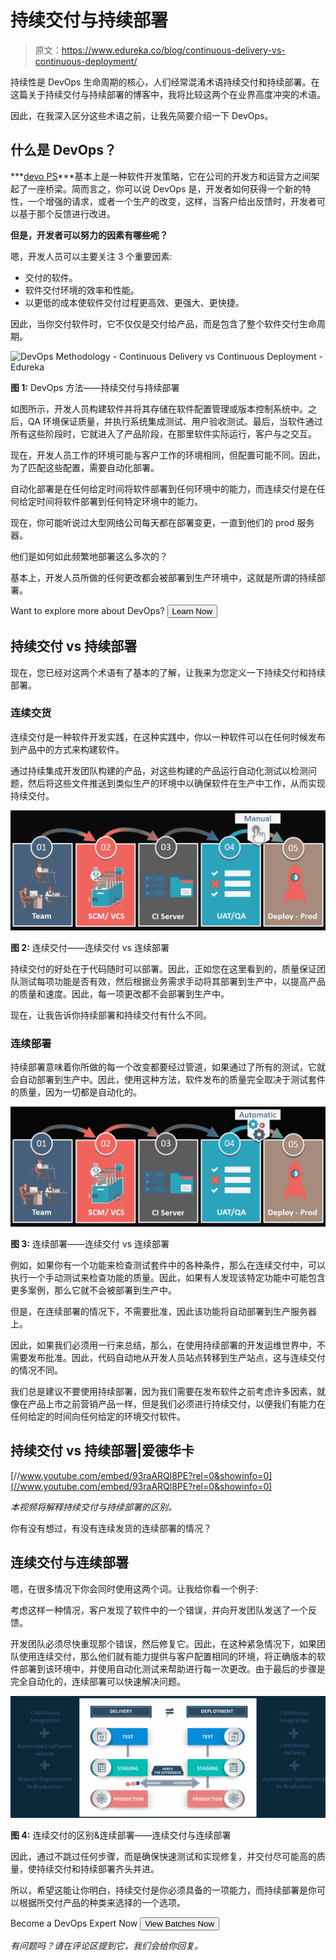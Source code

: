 # 持续交付与持续部署

> 原文：<https://www.edureka.co/blog/continuous-delivery-vs-continuous-deployment/>

持续性是 DevOps 生命周期的核心，人们经常混淆术语持续交付和持续部署。在这篇关于持续交付与持续部署的博客中，我将比较这两个在业界高度冲突的术语。

因此，在我深入区分这些术语之前，让我先简要介绍一下 DevOps。

## **什么是 DevOps？**

***[devo PS](https://www.edureka.co/blog/what-is-devops/)***基本上是一种软件开发策略，它在公司的开发方和运营方之间架起了一座桥梁。简而言之，你可以说 DevOps 是，开发者如何获得一个新的特性，一个增强的请求，或者一个生产的改变，这样，当客户给出反馈时，开发者可以基于那个反馈进行改进。

**但是，开发者可以努力的因素有哪些呢？**

嗯，开发人员可以主要关注 3 个重要因素:

*   交付的软件。
*   软件交付环境的效率和性能。
*   以更低的成本使软件交付过程更高效、更强大、更快捷。

因此，当你交付软件时，它不仅仅是交付给产品，而是包含了整个软件交付生命周期。

![DevOps Methodology - Continuous Delivery vs Continuous Deployment - Edureka](img/a930ef7149119cfd0c5acba21b9f419c.png)

**图 1:** DevOps 方法——持续交付与持续部署

如图所示，开发人员构建软件并将其存储在软件配置管理或版本控制系统中。之后，QA 环境保证质量，并执行系统集成测试、用户验收测试。最后，当软件通过所有这些阶段时，它就进入了产品阶段，在那里软件实际运行，客户与之交互。

现在，开发人员工作的环境可能与客户工作的环境相同，但配置可能不同。因此，为了匹配这些配置，需要自动化部署。

自动化部署是在任何给定时间将软件部署到任何环境中的能力，而连续交付是在任何给定时间将软件部署到任何特定环境中的能力。

现在，你可能听说过大型网络公司每天都在部署变更，一直到他们的 prod 服务器。

他们是如何如此频繁地部署这么多次的？

基本上，开发人员所做的任何更改都会被部署到生产环境中，这就是所谓的持续部署。

Want to explore more about DevOps? [<button>Learn Now</button>](https://www.edureka.co/devops)

## **持续交付 vs 持续部署**

现在，您已经对这两个术语有了基本的了解，让我来为您定义一下持续交付和持续部署。

### **连续交货**

连续交付是一种软件开发实践，在这种实践中，你以一种软件可以在任何时候发布到产品中的方式来构建软件。

通过持续集成开发团队构建的产品，对这些构建的产品运行自动化测试以检测问题，然后将这些文件推送到类似生产的环境中以确保软件在生产中工作，从而实现持续交付。

![Continuous Delivery - Continuous Delivery vs Continuous Deployment - Edureka](img/fc1b0edecee965e05ea1644096564379.png)

**图 2:** 连续交付——连续交付 vs 连续部署

持续交付的好处在于代码随时可以部署。因此，正如您在这里看到的，质量保证团队测试每项功能是否有效，然后根据业务需求手动将其部署到生产中，以提高产品的质量和速度。因此，每一项更改都不会部署到生产中。

现在，让我告诉你持续部署和持续交付有什么不同。

### **连续部署**

持续部署意味着你所做的每一个改变都要经过管道，如果通过了所有的测试，它就会自动部署到生产中。因此，使用这种方法，软件发布的质量完全取决于测试套件的质量，因为一切都是自动化的。

![Continuous Deployment - Continuous Delivery vs Continuous Deployment - Edureka](img/e2224eb949cff5a1ca951d0c7d53e882.png)

**图 3:** 连续部署——连续交付 vs 连续部署

例如，如果你有一个功能来检查测试套件中的各种条件，那么在连续交付中，可以执行一个手动测试来检查功能的质量。因此，如果有人发现该特定功能中可能包含更多案例，那么它就不会被部署到生产中。

但是，在连续部署的情况下，不需要批准，因此该功能将自动部署到生产服务器上。

因此，如果我们必须用一行来总结，那么，在使用持续部署的开发运维世界中，不需要发布批准。因此，代码自动地从开发人员站点转移到生产站点，这与连续交付的情况不同。

我们总是建议不要使用持续部署，因为我们需要在发布软件之前考虑许多因素，就像在产品上市之前营销产品一样，但是我们必须进行持续交付，以便我们有能力在任何给定的时间向任何给定的环境交付软件。

## **持续交付 vs 持续部署|爱德华卡**



[//www.youtube.com/embed/93raARQl8PE?rel=0&showinfo=0](//www.youtube.com/embed/93raARQl8PE?rel=0&showinfo=0)

*本视频将解释持续交付与持续部署的区别。*

你有没有想过，有没有连续发货的连续部署的情况？

## **连续交付与连续部署**

嗯，在很多情况下你会同时使用这两个词。让我给你看一个例子:

考虑这样一种情况，客户发现了软件中的一个错误，并向开发团队发送了一个反馈。

开发团队必须尽快重现那个错误，然后修复它。因此，在这种紧急情况下，如果团队使用连续交付，那么他们就有能力提供与客户配置相同的环境，将正确版本的软件部署到该环境中，并使用自动化测试来帮助进行每一次更改。由于最后的步骤是完全自动化的，连续部署可以快速解决问题。

![Differences Between Continuous Delivery And Continuous Deployment - Continuous Delivery vs Continuous Deployment - Edureka](img/0ae4a1a7aa5ba3ccf79df2d7533ed2ce.png)

**图 4:** 连续交付的区别&连续部署——连续交付与连续部署

因此，通过不跳过任何步骤，而是确保快速测试和实现修复，并交付尽可能高的质量，使持续交付和持续部署齐头并进。

所以，希望这能让你明白，持续交付是你必须具备的一项能力，而持续部署是你可以根据所交付产品的种类来选择的一个选项。

Become a DevOps Expert Now [<button>View Batches Now</button>](https://www.edureka.co/devops)

*有问题吗？请在评论区提到它，我们会给你回复。*